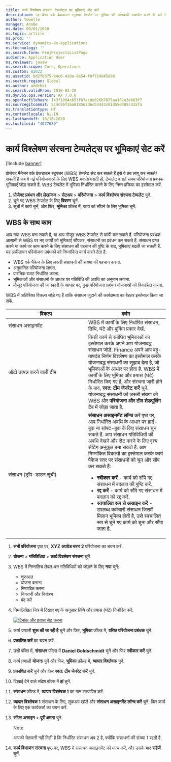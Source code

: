 ```yaml
---
title: कार्य विश्लेषण संरचना टेम्पलेट्स पर भूमिकाएं सेट करें
description: यह विषय वर्क ब्रेकडाउन स्ट्रक्चर टेम्प्लेट पर भूमिका की जानकारी स्थापित करने के बारे में जानकारी प्रदान करता है.
author: Yowelle
manager: AnnBe
ms.date: 09/01/2020
ms.topic: article
ms.prod: ''
ms.service: dynamics-ax-applications
ms.technology: ''
ms.search.form: ProjProjectsListPage
audience: Application User
ms.reviewer: josaw
ms.search.scope: Core, Operations
ms.custom: 82022
ms.assetid: bd2fb375-84c6-428a-8e54-f0f719045898
ms.search.region: Global
ms.author: andchoi
ms.search.validFrom: 2016-02-28
ms.dyn365.ops.version: AX 7.0.0
ms.openlocfilehash: 143f1094c653fb7ac0e026b7875aa162a3eb83f7
ms.sourcegitcommit: 5c4c9bf3ba018562d6cb3443c01d550489c415fa
ms.translationtype: HT
ms.contentlocale: hi-IN
ms.lasthandoff: 10/16/2020
ms.locfileid: "4077680"
---
```

# <a name="set-up-roles-on-work-breakdown-structure-templates"></a>कार्य विश्लेषण संरचना टेम्पलेट्स पर भूमिकाएं सेट करें

[!include [banner](../includes/banner.md)]

प्रोजेक्ट मैनेजर वर्क ब्रेकडाउन स्ट्रक्चर (WBS) टेम्प्लेट सेट कर सकते हैं इसे वे तब लागू कर सकते/सकती हैं जब वे नई परियोजनाओं के लिए WBS बनाते/बनाती हों. टेम्पलेट बनाते समय परियोजना प्रबंधक भूमिकाएँ जोड़ सकते हैं. WBS टेम्पलेट में भूमिका निर्धारित करने के लिए निम्न प्रक्रिया का इस्तेमाल करें.

1. **प्रोजेक्ट प्रबंधन और लेखांकन** > **सेटअप** > **परियोजना** > **कार्य विश्लेषण संरचना टेम्पलेट** चुनें.
2. चुने गए WBS टेम्पलेट के लिए **विवरण** चुनें.
3. सूची में कार्य चुनें, और फिर, **भूमिका** फ़ील्ड में, कार्य को सौंपने के लिए भूमिका चुनें.

## <a name="work-with-a-wbs"></a>WBS के साथ काम

आप नया WBS बना सकते हैं, या आप मौजूद WBS टेम्पलेट से कॉपी कर सकते हैं. परियोजना प्रबंधक आसानी से WBS पर नए कार्यों को भूमिकाएं सौंपकर, संसाधनों का प्रबंधन कर सकते हैं. संसाधन प्राप्त करने या कार्य पर काम करने के लिए संसाधन की पहचान की पुष्टि के बाद, भूमिकाएं बदली जा सकती हैं. यह लचीलापन परियोजना प्रबंधकों को निम्नांकित कार्य करने देता है:

- WBS वर्क पैकेज के लिए ज़रूरी संसाधनों की संख्या की पहचान करना.
- अनुमानित परियोजना लागत.
- प्रारंभिक बजट निर्धारित करना.
- भूमिकाओं और संसाधनों के आधार पर गतिविधि की अवधि का अनुमान लगाना.
- मौजूद परियोजना की जानकारी के आधार पर, कुछ परियोजना प्रबंधन योजनाओं को विकासित करना.

WBS में अतिरिक्त विकल्प जोड़े गए हैं ताकि संसाधन जुटाने की कार्यक्षमता का बेहतर इस्तेमाल किया जा सके.

<table>
<colgroup>
<col width="50%" />
<col width="50%" />
</colgroup>
<thead>
<tr class="header">
<th>विकल्प</th>
<th>वर्णन</th>
</tr>
</thead>
<tbody>
<tr class="odd">
<td>संसाधन असाइनमेंट</td>
<td>WBS में कार्यों के लिए निर्धारित संसाधन, तिथि, घंटे और बुकिंग प्रकार देखें.</td>
</tr>
<tr class="even">
<td>ऑटो उत्पन्न करने वाली टीम</td>
<td>किसी कार्य से संबंधित भूमिकाओं का इस्तेमाल करके अपने आप योजनाबद्ध संसाधन जोड़ें. Finance अपने आप बहु-मापदंड निर्णय विश्लेषण का इस्तेमाल करके योजनाबद्ध संसाधनों का सुझाव देता है, जो भूमिकाओं के आधार पर होता है. WBS में कार्यों के लिए भूमिका और प्रयास (घंटे) निर्धारित किए गए हैं, और संरचना जारी होने के बाद, <strong>स्वत: टीम जेनरेट करें</strong> चुनें. योजनाबद्ध संसाधनों की ज़रूरी संख्या को WBS और <strong>परियोजना और टीम शेड्यूलिंग</strong> टैब में जोड़ा जाता है.</td>
</tr>
<tr class="odd">
<td>संसाधन (ड्रॉप-डाउन सूची)</td>
<td><strong>संसाधन असाइनमेंट लॉन्च</strong> करें पृष्ठ पर, आप निर्धारित अवधि के आधार पर हार्ड-बुक या सॉफ्ट-बुक के लिए संसाधन चुन सकते हैं. आप संसाधन गतिविधियों की अवधि देखने और सेट करने के लिए दृश्य सेटिंग अनुकूल बना सकते हैं. आप निम्नांकित विकल्पों का इस्तेमाल करके कार्य पैकेज स्तर पर संसाधनों को चुन और सौंप कर सकते हैं:
<ul>
<li><strong>स्वीकार करें</strong> - कार्य को सौंपे गए संसाधन में बदलाव की पुष्टि करें.</li>
<li><strong>रद्द करें</strong> - कार्य को सौंपे गए संसाधन में बदलाव को रद्द करें.</li>
<li><strong>स्वचालित रूप से असाइन करें</strong> - उपलब्ध कर्मचारी संसाधन जिसमें मिलान भूमिका होती है, उसे स्वचालित रूप से चुने गए कार्य को चुना और सौंपा जाता है.</li>
</ul></td>
</tr>
</tbody>
</table>

1. **सभी परियोजना** पृष्ठ पर, **XYZ अपग्रेड चरण 2** परियोजना का चयन करें.
2. **योजना** > **गतिविधियां** > **कार्य विश्लेषण संरचना** चुनें.
3. WBS में निम्नांतिच लेवल-वन गतिविधियों को जोड़ने के लिए **नया** चुनें:

    - शुरुआत
    - योजना बनाना
    - निष्पादित करना
    - निगरानी और नियंत्रण
    - बंद करें

4. निम्नलिखित चित्र में दिखाए गए के अनुसार तिथि और प्रयास (घंटे) निर्धारित करें.

    [![दिनांक और प्रयास सेट करना](./media/projectresourcing10.jpg)](./media/projectresourcing10.jpg)

5. कार्य प्रणाली **शुरू की जा रही है** चुनें और फिर, **भूमिका** फ़ील्ड में, **वरिष्ठ परियोजना प्रबंधक** चुनें.
6. **प्रकाशित करें** का चयन करें.
7. उसी पंक्ति में, **संसाधन** फ़ील्ड में **Daniel Goldschmidt** चुनें और फिर **स्वीकार करें** चुनें.
8. कार्य प्रणाली **योजना** चुनें और फिर, **भूमिका** फ़ील्ड में, **व्यापार विश्लेषक** चुनें.
9. **प्रकाशित करें** चुनें और फिर **स्वत: टीम जेनरेट करें** चुनें.
10. दिखाई देने वाले संदेश बॉक्स में **हां** चुनें.
11. **संसाधन** फ़ील्ड में, **व्यापार विश्लेषक 1** का मान सत्यापित करें.
12. **व्यापार विश्लेषक 1** संसाधन के लिए, लुकअप खोलें और **संसाधन असाइनमेंट लॉन्च करें** चुनें. फिर कार्य के लिए एक कार्यकर्ता का चयन करें.
13. **सॉफ्ट असाइन** &gt; **पूरी क्षमता** चुनें.

    > [!NOTE] 
    > आपको चेतावनी नहीं मिली है कि निर्धारित संसाधन अब 2 है, क्योंकि संसाधनों की संख्या 1 रहती है.

14. **कार्य विभाजन संरचना** पृष्ठ पर, WBS में संसाधन असाइनमेंट को मान्य करें, और उसके बाद **सहेजें** चुनें.
